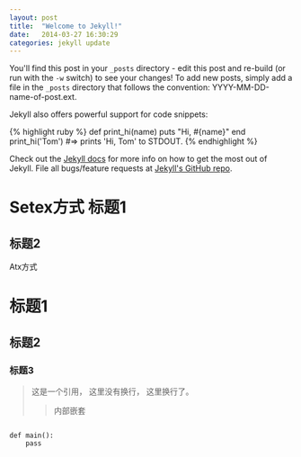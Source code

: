 ```yaml
---
layout: post
title:  "Welcome to Jekyll!"
date:   2014-03-27 16:30:29
categories: jekyll update
---
```


You'll find this post in your `_posts` directory - edit this post and re-build (or run with the `-w` switch) to see your changes!
To add new posts, simply add a file in the `_posts` directory that follows the convention: YYYY-MM-DD-name-of-post.ext.

Jekyll also offers powerful support for code snippets:

{% highlight ruby %}
def print_hi(name)
  puts "Hi, #{name}"
end
print_hi('Tom')
#=> prints 'Hi, Tom' to STDOUT.
{% endhighlight %}

Check out the [Jekyll docs][jekyll] for more info on how to get the most out of Jekyll. File all bugs/feature requests at [Jekyll's GitHub repo][jekyll-gh].

[jekyll-gh]: https://github.com/mojombo/jekyll
[jekyll]:    http://jekyllrb.com

Setex方式
标题1
=
标题2
---

Atx方式
# 标题1
## 标题2
### 标题3

> 这是一个引用，
> 这里没有换行，
> 这里换行了。
>> 内部嵌套

<pre>
<code class="python">
def main():
    pass
<code>
</pre>

